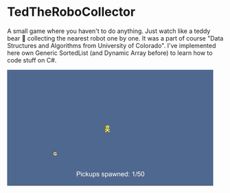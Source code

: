 # TedTheRoboCollector
A small game where you haven't to do anything. Just watch like a teddy bear 🐻 collecting the nearest robot one by one. It was a part of course "Data Structures and Algorithms from University of Colorado". I've implemented here own Generic SortedList (and Dynamic Array before) to learn how to code stuff on C#.

![](Gif/TeddyGif.gif)
